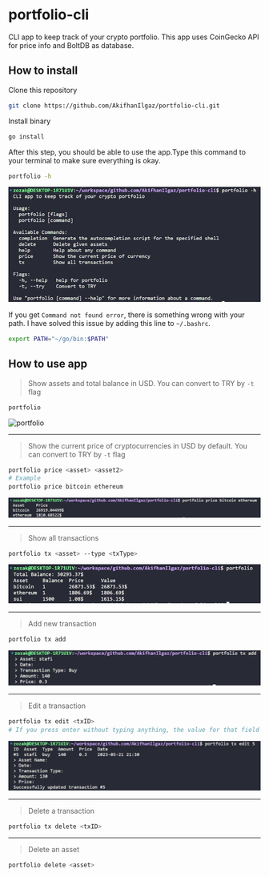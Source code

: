 # portfolio-cli

CLI app to keep track of your crypto portfolio. This app uses CoinGecko API for price info and BoltDB as database.

## How to install

Clone this repository

```bash
git clone https://github.com/AkifhanIlgaz/portfolio-cli.git
```

Install binary

```bash
go install
```

After this step, you should be able to use the app.Type this command to your terminal to make sure everything is okay.

```bash
portfolio -h
```

![help](https://github.com/AkifhanIlgaz/portfolio-cli/blob/main/readme-imgs/portfolio-h.jpg)

If you get `Command not found error`, there is something wrong with your path. I have solved this issue by adding this line to `~/.bashrc`.

```bash
export PATH="~/go/bin:$PATH"
```

## How to use app

> Show assets and total balance in USD. You can convert to TRY by `-t` flag

```bash
portfolio
```

![portfolio](https://github.com/AkifhanIlgaz/portfolio-cli/blob/main/readme-imgs/portfolio1.jpg)

---

> Show the current price of cryptocurrencies in USD by default. You can convert to TRY by `-t` flag

```bash
portfolio price <asset> <asset2>
# Example
portfolio price bitcoin ethereum
```

![help](https://github.com/AkifhanIlgaz/portfolio-cli/blob/main/readme-imgs/price_bitcoin_ethereum.jpg)

---

> Show all transactions

```bash
portfolio tx <asset> --type <txType>
```

![tx](https://github.com/AkifhanIlgaz/portfolio-cli/blob/main/readme-imgs/portfolio.jpg)

---

> Add new transaction

```bash
portfolio tx add
```

![tx-add](https://github.com/AkifhanIlgaz/portfolio-cli/blob/main/readme-imgs/tx_add.jpg)

---

> Edit a transaction

```bash
portfolio tx edit <txID>
# If you press enter without typing anything, the value for that field doesn't change
```

![tx-edit](https://github.com/AkifhanIlgaz/portfolio-cli/blob/main/readme-imgs/tx_edit.jpg)

---

> Delete a transaction

```bash
portfolio tx delete <txID>
```

---

> Delete an asset

```bash
portfolio delete <asset>
```
